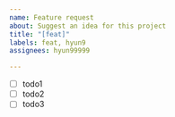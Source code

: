 ```yaml
---
name: Feature request
about: Suggest an idea for this project
title: "[feat]"
labels: feat, hyun9
assignees: hyun99999

---
```


- [ ] todo1
- [ ] todo2
- [ ] todo3
